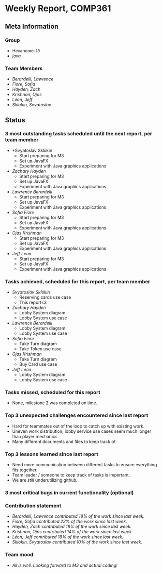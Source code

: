 # Weekly Report, COMP361

## Meta Information

### Group

 * Hexanome-*15*
 * *java*

### Team Members

 * *Berardelli, Lawrence*
 * *Fiore, Sofia*
 * *Hayden, Zach*
 * *Krishnan, Ojas*
 * *Léon, Jeff*
 * *Sklokin, Svyatoslav*

## Status

### 3 most outstanding tasks scheduled until the next report, per team member

 * *Svyatoslav Sklokin
   * Start preparing for M3
   * Set up JavaFX
   * Experiment with Java graphics applications
 * *Zachary Hayden*
   * Start preparing for M3
   * Set up JavaFX
   * Experiment with Java graphics applications
 * *Lawrence Berardelli*
   * Start preparing for M3
   * Set up JavaFX
   * Experiment with Java graphics applications
 * *Sofia Fiore*
   * Start preparing for M3
   * Set up JavaFX
   * Experiment with Java graphics applications
 * *Ojas Krishman*
   * Start preparing for M3
   * Set up JavaFX
   * Experiment with Java graphics applications
 * *Jeff Leon*
   * Start preparing for M3
   * Set up JavaFX
   * Experiment with Java graphics applications

### Tasks achieved, scheduled for this report, per team member

 * *Svyatoslav Sklokin*
   * Reserving cards use case
   * This report<3
 * *Zachary Hayden*
   * Lobby System diagram
   * Lobby System use case
 * *Lawrence Berardelli*
   * Lobby System diagram
   * Lobby System use case
 * *Sofia Fiore*
   * Take Turn diagram
   * Take Token use case
 * *Ojas Krishman*
   * Take Turn diagram
   * Buy Card use case
 * *Jeff Leon*
   * Lobby System diagram
   * Lobby System use case

### Tasks missed, scheduled for this report

 * None, milestone 2 was completed on time.

### Top 3 unexpected challenges encountered since last report

 * Hard for teammates out of the loop to catch up with existing work.
 * Uneven work distribution; lobby service use cases seem much longer than player mechanics.
 * Many different documents and files to keep track of.


### Top 3 lessons learned since last report

 * Need more communication between different tasks to ensure everything fits together.
 * Team leader / someone to keep track of tasks is important.
 * We are _still_ underutilizing github.


### 3 most critical bugs in current functionality (optional)



### Contribution statement

 * *Berardelli, Lawrence contributed 18% of the work since last week.*
 * *Fiore, Sofia contributed 22% of the work since last week.*
 * *Hayden, Zach contributed 18% of the work since last week.*
 * *Krishnan, Ojas contributed 14% of the work since last week.*
 * *Léon, Jeff contributed 18% of the work since last week.*
 * *Sklokin, Svyatoslav contributed 10% of the work since last week.*

### Team mood

 * *All is well. Looking forward to M3 and actual coding!*
